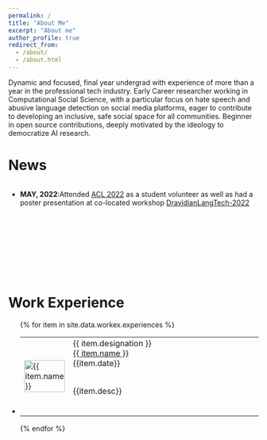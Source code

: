 ```yaml
---
permalink: /
title: "About Me"
excerpt: "About me"
author_profile: true
redirect_from: 
  - /about/
  - /about.html
---
```


Dynamic and focused, final year undergrad with experience of more than a year in the professional tech industry. Early Career researcher working in Computational Social Science, with a particular focus on hate speech and abusive language detection on social media platforms, eager to contribute to developing an inclusive, safe social space for all communities. Beginner in open source contributions, deeply motivated by the ideology to democratize AI research.

# News

<div style="overflow-y:scroll; height:12em;">
<ul>
<li class="a"><strong>MAY, 2022</strong>:Attended <a href="https://www.2022.aclweb.org/" target="_blank">ACL 2022</a> as a student volunteer as well as had a poster presentation at co-located workshop <a href="https://dravidianlangtech.github.io/2022/" target="_blank">DravidianLangTech-2022</a> </li>
</ul>
</div>
<br>

# Work Experience

<ul>
{% for item in site.data.workex.experiences %}
<li class="a">
  <table class="a"><tr>
  <td class="a" width="20%"><img class="padded-image" src="/images/{{ item.img-path }}" alt="{{ item.name }}" style="width:100%"></td>
  <td class="a" width="80%">
  <span class="designation">{{ item.designation }}</span><br>
  <a class="company" href="{{ item.url }}" target="_blank">{{ item.name }}</a><br>
  <span class="date">{{item.date}}</span><br>
  <p class="desc">
  <br>
  {{item.desc}}
  </p><br>
  </td>
  </tr></table>
  </li>
{% endfor %}
</ul>

<br>
